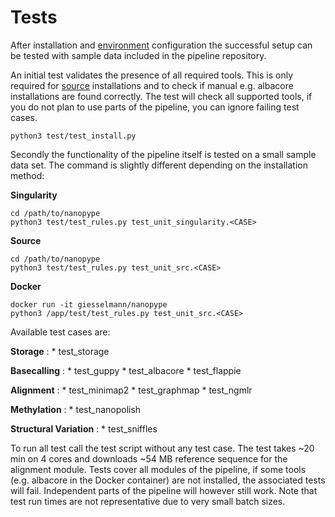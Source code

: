 # Tests

After installation and [environment](configuration.md) configuration the successful setup can be tested with sample data included in the pipeline repository.

An initial test validates the presence of all required tools. This is only required for [source](src.md) installations and to check if manual e.g. albacore installations are found correctly. The test will check all supported tools, if you do not plan to use parts of the pipeline, you can ignore failing test cases.

    python3 test/test_install.py

Secondly the functionality of the pipeline itself is tested on a small sample data set. The command is slightly different depending on the installation method:

**Singularity**

```
cd /path/to/nanopype
python3 test/test_rules.py test_unit_singularity.<CASE>
```

**Source**

```
cd /path/to/nanopype
python3 test/test_rules.py test_unit_src.<CASE>
```

**Docker**

```
docker run -it giesselmann/nanopype
python3 /app/test/test_rules.py test_unit_src.<CASE>
```

Available test cases are:

**Storage**
:   * test_storage

**Basecalling**
:   * test_guppy
    * test_albacore
    * test_flappie

**Alignment**
:   * test_minimap2
    * test_graphmap
    * test_ngmlr

**Methylation**
:   * test_nanopolish

**Structural Variation**
:   * test_sniffles

To run all test call the test script without any test case. The test takes ~20 min on 4 cores and downloads ~54 MB reference sequence for the alignment module. Tests cover all modules of the pipeline, if some tools (e.g. albacore in the Docker container) are not installed, the associated tests will fail. Independent parts of the pipeline will however still work. Note that test run times are not representative due to very small batch sizes.
